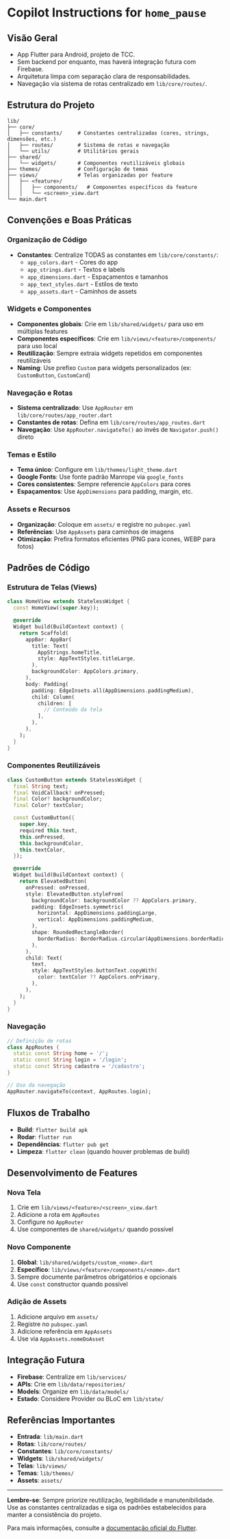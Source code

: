 # Copilot Instructions for `home_pause`

## Visão Geral

- App Flutter para Android, projeto de TCC.
- Sem backend por enquanto, mas haverá integração futura com Firebase.
- Arquitetura limpa com separação clara de responsabilidades.
- Navegação via sistema de rotas centralizado em `lib/core/routes/`.

## Estrutura do Projeto

```
lib/
├── core/
│   ├── constants/     # Constantes centralizadas (cores, strings, dimensões, etc.)
│   ├── routes/        # Sistema de rotas e navegação
│   └── utils/         # Utilitários gerais
├── shared/
│   └── widgets/       # Componentes reutilizáveis globais
├── themes/            # Configuração de temas
├── views/             # Telas organizadas por feature
│   ├── <feature>/
│   │   ├── components/   # Componentes específicos da feature
│   │   └── <screen>_view.dart
└── main.dart
```

## Convenções e Boas Práticas

### Organização de Código

- **Constantes**: Centralize TODAS as constantes em `lib/core/constants/`:
  - `app_colors.dart` - Cores do app
  - `app_strings.dart` - Textos e labels
  - `app_dimensions.dart` - Espaçamentos e tamanhos
  - `app_text_styles.dart` - Estilos de texto
  - `app_assets.dart` - Caminhos de assets

### Widgets e Componentes

- **Componentes globais**: Crie em `lib/shared/widgets/` para uso em múltiplas features
- **Componentes específicos**: Crie em `lib/views/<feature>/components/` para uso local
- **Reutilização**: Sempre extraia widgets repetidos em componentes reutilizáveis
- **Naming**: Use prefixo `Custom` para widgets personalizados (ex: `CustomButton`, `CustomCard`)

### Navegação e Rotas

- **Sistema centralizado**: Use `AppRouter` em `lib/core/routes/app_router.dart`
- **Constantes de rotas**: Defina em `lib/core/routes/app_routes.dart`
- **Navegação**: Use `AppRouter.navigateTo()` ao invés de `Navigator.push()` direto

### Temas e Estilo

- **Tema único**: Configure em `lib/themes/light_theme.dart`
- **Google Fonts**: Use fonte padrão Manrope via `google_fonts`
- **Cores consistentes**: Sempre referencie `AppColors` para cores
- **Espaçamentos**: Use `AppDimensions` para padding, margin, etc.

### Assets e Recursos

- **Organização**: Coloque em `assets/` e registre no `pubspec.yaml`
- **Referências**: Use `AppAssets` para caminhos de imagens
- **Otimização**: Prefira formatos eficientes (PNG para ícones, WEBP para fotos)

## Padrões de Código

### Estrutura de Telas (Views)

```dart
class HomeView extends StatelessWidget {
  const HomeView({super.key});

  @override
  Widget build(BuildContext context) {
    return Scaffold(
      appBar: AppBar(
        title: Text(
          AppStrings.homeTitle,
          style: AppTextStyles.titleLarge,
        ),
        backgroundColor: AppColors.primary,
      ),
      body: Padding(
        padding: EdgeInsets.all(AppDimensions.paddingMedium),
        child: Column(
          children: [
            // Conteúdo da tela
          ],
        ),
      ),
    );
  }
}
```

### Componentes Reutilizáveis

```dart
class CustomButton extends StatelessWidget {
  final String text;
  final VoidCallback? onPressed;
  final Color? backgroundColor;
  final Color? textColor;

  const CustomButton({
    super.key,
    required this.text,
    this.onPressed,
    this.backgroundColor,
    this.textColor,
  });

  @override
  Widget build(BuildContext context) {
    return ElevatedButton(
      onPressed: onPressed,
      style: ElevatedButton.styleFrom(
        backgroundColor: backgroundColor ?? AppColors.primary,
        padding: EdgeInsets.symmetric(
          horizontal: AppDimensions.paddingLarge,
          vertical: AppDimensions.paddingMedium,
        ),
        shape: RoundedRectangleBorder(
          borderRadius: BorderRadius.circular(AppDimensions.borderRadius),
        ),
      ),
      child: Text(
        text,
        style: AppTextStyles.buttonText.copyWith(
          color: textColor ?? AppColors.onPrimary,
        ),
      ),
    );
  }
}
```

### Navegação

```dart
// Definição de rotas
class AppRoutes {
  static const String home = '/';
  static const String login = '/login';
  static const String cadastro = '/cadastro';
}

// Uso da navegação
AppRouter.navigateTo(context, AppRoutes.login);
```

## Fluxos de Trabalho

- **Build**: `flutter build apk`
- **Rodar**: `flutter run`
- **Dependências**: `flutter pub get`
- **Limpeza**: `flutter clean` (quando houver problemas de build)

## Desenvolvimento de Features

### Nova Tela

1. Crie em `lib/views/<feature>/<screen>_view.dart`
2. Adicione a rota em `AppRoutes`
3. Configure no `AppRouter`
4. Use componentes de `shared/widgets/` quando possível

### Novo Componente

1. **Global**: `lib/shared/widgets/custom_<nome>.dart`
2. **Específico**: `lib/views/<feature>/components/<nome>.dart`
3. Sempre documente parâmetros obrigatórios e opcionais
4. Use `const` constructor quando possível

### Adição de Assets

1. Adicione arquivo em `assets/`
2. Registre no `pubspec.yaml`
3. Adicione referência em `AppAssets`
4. Use via `AppAssets.nomeDoAsset`

## Integração Futura

- **Firebase**: Centralize em `lib/services/`
- **APIs**: Crie em `lib/data/repositories/`
- **Models**: Organize em `lib/data/models/`
- **Estado**: Considere Provider ou BLoC em `lib/state/`

## Referências Importantes

- **Entrada**: `lib/main.dart`
- **Rotas**: `lib/core/routes/`
- **Constantes**: `lib/core/constants/`
- **Widgets**: `lib/shared/widgets/`
- **Telas**: `lib/views/`
- **Temas**: `lib/themes/`
- **Assets**: `assets/`

---

**Lembre-se**: Sempre priorize reutilização, legibilidade e manutenibilidade. Use as constantes centralizadas e siga os padrões estabelecidos para manter a consistência do projeto.

Para mais informações, consulte a [documentação oficial do Flutter](https://docs.flutter.dev/).
